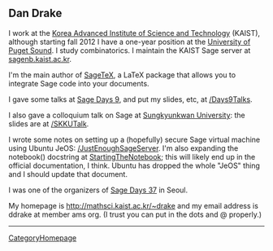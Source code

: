 

## Dan Drake

I work at the <a class="http" href="http://kaist.ac.kr">Korea Advanced Institute of Science and Technology</a> (KAIST), although starting fall 2012 I have a one-year position at the <a class="http" href="http://pugetsound.edu">University of Puget Sound</a>. I study combinatorics. I maintain the KAIST Sage server at <a class="http" href="http://sagenb.kaist.ac.kr">sagenb.kaist.ac.kr</a>. 

I'm the main author of <a class="http" href="http://tug.ctan.org/pkg/sagetex">SageTeX</a>, a LaTeX package that allows you to integrate Sage code into your documents.  

I gave some talks at <a href="/days9">Sage Days 9</a>, and put my slides, etc, at <a href="/DanDrake/Days9Talks">/Days9Talks</a>. 

I also gave a colloquium talk on Sage at <a class="http" href="http://skku.ac.kr">Sungkyunkwan University</a>: the slides are at <a href="/DanDrake/SKKUTalk">/SKKUTalk</a>. 

I wrote some notes on setting up a (hopefully) secure Sage virtual machine using Ubuntu JeOS: <a href="/DanDrake/JustEnoughSageServer">/JustEnoughSageServer</a>. I'm also expanding the notebook() docstring at <a href="/StartingTheNotebook">StartingTheNotebook</a>; this will likely end up in the official documentation, I think. Ubuntu has dropped the whole "JeOS" thing and I should update that document. 

I was one of the organizers of <a class="http" href="http://wiki.sagemath.org/days37">Sage Days 37</a> in Seoul. 

My homepage is <a href="http://mathsci.kaist.ac.kr/~drake">http://mathsci.kaist.ac.kr/~drake</a> and my email address is ddrake at member ams org. (I trust you can put in the dots and @ properly.) 



---

 <a href="/CategoryHomepage">CategoryHomepage</a> 
